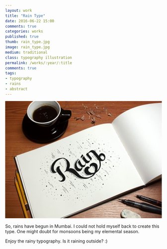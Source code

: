 ```yaml
---
layout: work
title: "Rain Type"
date: 2016-06-22 15:00
comments: true
categories: works
published: true
thumb: rain_type.jpg
image: rain_type.jpg
medium: traditional
class: typography illustration
permalink: /works/:year/:title
comments: true
tags:
- typography
- rains
- abstract
---
```


<p>
  <div class="fotorama" data-keyboard="true" data-arrows="true" data-click="true" data-swipe="true" data-autoplay="true" data-loop="true">
      <img src="/images/works/rain_type.jpg" alt="Rain Type" data-caption="">
  </div>
</p>

So, rains have begun in Mumbai. I could not hold myself back to create this type. One might doubt for monsoons being my elemental season.

Enjoy the rainy typography. Is it raining outside? :) 